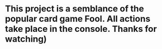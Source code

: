 # This project is a semblance of the popular card game Fool. All actions take place in the console. Thanks for watching)
